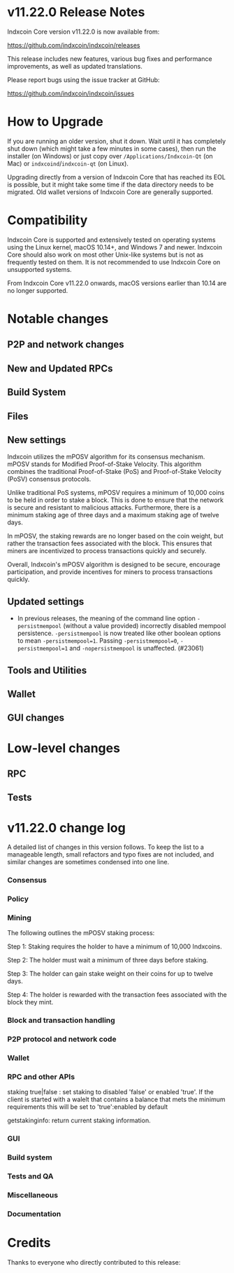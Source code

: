v11.22.0 Release Notes
==================

Indxcoin Core version v11.22.0 is now available from:

  <https://github.com/indxcoin/indxcoin/releases>

This release includes new features, various bug fixes and performance
improvements, as well as updated translations.

Please report bugs using the issue tracker at GitHub:

  <https://github.com/indxcoin/indxcoin/issues>



How to Upgrade
==============

If you are running an older version, shut it down. Wait until it has completely
shut down (which might take a few minutes in some cases), then run the
installer (on Windows) or just copy over `/Applications/Indxcoin-Qt` (on Mac)
or `indxcoind`/`indxcoin-qt` (on Linux).

Upgrading directly from a version of Indxcoin Core that has reached its EOL is
possible, but it might take some time if the data directory needs to be migrated. Old
wallet versions of Indxcoin Core are generally supported.

Compatibility
==============

Indxcoin Core is supported and extensively tested on operating systems
using the Linux kernel, macOS 10.14+, and Windows 7 and newer.  Indxcoin
Core should also work on most other Unix-like systems but is not as
frequently tested on them.  It is not recommended to use Indxcoin Core on
unsupported systems.

From Indxcoin Core v11.22.0 onwards, macOS versions earlier than 10.14 are no longer supported.

Notable changes
===============

P2P and network changes
-----------------------

New and Updated RPCs
--------------------

Build System
------------

Files
-----

New settings
------------

Indxcoin utilizes the mPOSV algorithm for its consensus mechanism. mPOSV stands for Modified Proof-of-Stake Velocity. This algorithm combines the traditional Proof-of-Stake (PoS) and Proof-of-Stake Velocity (PoSV) consensus protocols.

Unlike traditional PoS systems, mPOSV requires a minimum of 10,000 coins to be held in order to stake a block. This is done to ensure that the network is secure and resistant to malicious attacks. Furthermore, there is a minimum staking age of three days and a maximum staking age of twelve days.

In mPOSV, the staking rewards are no longer based on the coin weight, but rather the transaction fees associated with the block. This ensures that miners are incentivized to process transactions quickly and securely.

Overall, Indxcoin's mPOSV algorithm is designed to be secure, encourage participation, and provide incentives for miners to process transactions quickly.


Updated settings
----------------

- In previous releases, the meaning of the command line option
  `-persistmempool` (without a value provided) incorrectly disabled mempool
  persistence.  `-persistmempool` is now treated like other boolean options to
  mean `-persistmempool=1`. Passing `-persistmempool=0`, `-persistmempool=1`
  and `-nopersistmempool` is unaffected. (#23061)

Tools and Utilities
-------------------

Wallet
------

GUI changes
-----------

Low-level changes
=================

RPC
---

Tests
-----

v11.22.0 change log
===============

A detailed list of changes in this version follows. To keep the list to a manageable length, small refactors and typo fixes are not included, and similar changes are sometimes condensed into one line.

### Consensus

### Policy

### Mining

The following outlines the mPOSV staking process:

  Step 1: Staking requires the holder to have a minimum of 10,000 Indxcoins.

  Step 2: The holder must wait a minimum of three days before staking.

  Step 3: The holder can gain stake weight on their coins for up to twelve days.

  Step 4: The holder is rewarded with the transaction fees associated with the block they mint.

### Block and transaction handling

### P2P protocol and network code

### Wallet

### RPC and other APIs

  staking true|false : set staking to disabled 'false' or enabled 'true'. If the client is started with a walelt that contains a balance that mets the minimum requirements this will be set to 'true':enabled by default

  getstakinginfo: return current staking information.


### GUI

### Build system

### Tests and QA

### Miscellaneous

### Documentation

Credits
=======

Thanks to everyone who directly contributed to this release:


